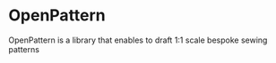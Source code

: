 # OpenPattern

OpenPattern is a library that enables to draft 1:1 scale bespoke sewing patterns





